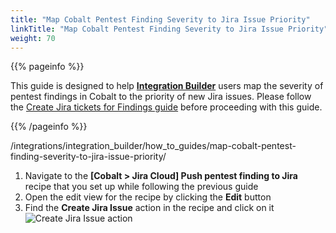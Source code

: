 ```yaml
---
title: "Map Cobalt Pentest Finding Severity to Jira Issue Priority"
linkTitle: "Map Cobalt Pentest Finding Severity to Jira Issue Priority"
weight: 70
---
```


{{% pageinfo %}}

This guide is designed to help [**Integration Builder**](/integrations/integrationbuilder/) users map the severity of pentest findings in Cobalt to the priority of new Jira issues.
Please follow the [Create Jira tickets for Findings guide](/integrations/integrationbuilder/how-to-guides/jira-cloud-migration) before proceeding with this guide.

{{% /pageinfo %}}

/integrations/integration_builder/how_to_guides/map-cobalt-pentest-finding-severity-to-jira-issue-priority/


1. Navigate to the __[Cobalt > Jira Cloud] Push pentest finding to Jira__ recipe that you set up while following the previous guide
1. Open the edit view for the recipe by clicking the __Edit__ button
1. Find the __Create Jira Issue__ action in the recipe and click on it ![Create Jira Issue action](/integrations/integrationbuilder/how-to-guides/jira-cloud-migration/1_find_create_jira_issue_action.png)









